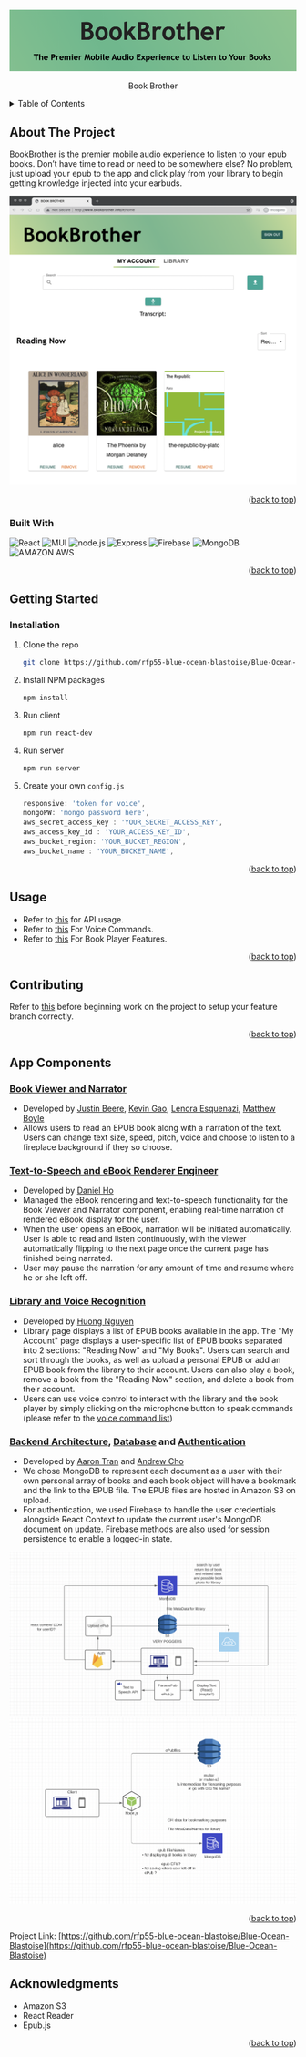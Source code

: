 <div id="top"></div>


<!-- PROJECT LOGO -->
<br />
<div align="center">

  ![book]

  <p align="center">
    Book Brother
    <br />
  </p>
</div>


<!-- TABLE OF CONTENTS -->
<details>
  <summary>Table of Contents</summary>
  <ol>
    <li>
      <a href="#about-the-project">About The Project</a>
      <ul>
        <li><a href="#built-with">Built With</a></li>
      </ul>
    </li>
    <li>
      <a href="#getting-started">Getting Started</a>
      <ul>
        <li><a href="#installation">Installation</a></li>
      </ul>
    </li>
    <li><a href="#usage">Usage</a></li>
    <li><a href="#contributing">Contributing</a></li>
    <li><a href="#App Components">App Components</a></li>
    <li><a href="#acknowledgments">Acknowledgments</a></li>
  </ol>
</details>



<!-- ABOUT THE PROJECT -->
## About The Project

BookBrother is the premier mobile audio experience to listen to your epub books. Don’t have time to read or need to be somewhere else? No problem, just upload your epub to the app and click play from your library to begin getting knowledge injected into your earbuds.

![readingNow]

<p align="right">(<a href="#top">back to top</a>)</p>


### Built With

![React](https://img.shields.io/badge/React-20232A?style=for-the-badge&logo=react&logoColor=61DAFB)
![MUI](https://img.shields.io/badge/Material--UI-0081CB?style=for-the-badge&logo=material-ui&logoColor=white)
![node.js](https://img.shields.io/badge/Node.js-20232A?style=for-the-badge&logo=nodedotjs&logoColor=green)
![Express](https://img.shields.io/badge/-Express-20232A?style=for-the-badge&logo=express&logoColor=yellow)
![Firebase](https://img.shields.io/badge/firebase-ffca28?style=for-the-badge&logo=firebase&logoColor=black)
![MongoDB](https://img.shields.io/badge/MongoDB-white?style=for-the-badge&logo=mongodb&logoColor=4EA94B)
![AMAZON AWS](https://img.shields.io/badge/Amazon_AWS-232F3E?style=for-the-badge&logo=amazon-aws&logoColor=white)

<p align="right">(<a href="#top">back to top</a>)</p>


<!-- GETTING STARTED -->
## Getting Started


### Installation

1. Clone the repo
   ```sh
   git clone https://github.com/rfp55-blue-ocean-blastoise/Blue-Ocean-Blastoise.git
   ```
2. Install NPM packages
   ```sh
   npm install
   ```
3. Run client
   ```sh
   npm run react-dev
   ```
4. Run server
   ```sh
   npm run server
   ```
5. Create your own `config.js`
   ```js
   responsive: 'token for voice',
   mongoPW: 'mongo password here',
   aws_secret_access_key : 'YOUR_SECRET_ACCESS_KEY',
   aws_access_key_id : 'YOUR_ACCESS_KEY_ID',
   aws_bucket_region: 'YOUR_BUCKET_REGION',
   aws_bucket_name : 'YOUR_BUCKET_NAME',
   ```

<p align="right">(<a href="#top">back to top</a>)</p>

## Usage

* Refer to [this](https://github.com/rfp55-blue-ocean-blastoise/Blue-Ocean-Blastoise/blob/s3/API.md) for API usage.
* Refer to [this](https://github.com/rfp55-blue-ocean-blastoise/Blue-Ocean-Blastoise/blob/main/Voice-Control.md) For Voice Commands.
* Refer to [this](https://github.com/Lenaciousd/Blue-Ocean-Blastoise/blob/main/Book-Viewer.md) For Book Player Features.

<p align="right">(<a href="#top">back to top</a>)</p>


## Contributing

Refer to [this](https://github.com/rfp55-blue-ocean-blastoise/Blue-Ocean-Blastoise/blob/main/CONTRIBUTE.md) before beginning work on the project to setup your feature branch correctly.

<p align="right">(<a href="#top">back to top</a>)</p>


## App Components


### [Book Viewer and Narrator](client/components/player)

- Developed by [Justin Beere](https://www.linkedin.com/in/justin-beere/), [Kevin Gao](https://www.linkedin.com/in/kevinzhugao/), [Lenora Esquenazi](https://www.linkedin.com/in/lenora-esquenazi/), [Matthew Boyle](https://www.linkedin.com/in/matthewboyle1989/)
- Allows users to read an EPUB book along with a narration of the text. Users can change text size, speed, pitch, voice and choose to listen to a fireplace background if they so choose.

### [Text-to-Speech and eBook Renderer Engineer](client/components/player)

- Developed by [Daniel Ho](https://www.linkedin.com/in/dho1994/)
- Managed the eBook rendering and text-to-speech functionality for the Book Viewer and Narrator component, enabling real-time narration of rendered eBook display for the user.
- When the user opens an eBook, narration will be initiated automatically. User is able to read and listen continuously, with the viewer automatically flipping to the next page once the current page has finished being narrated.
- User may pause the narration for any amount of time and resume where he or she left off.

### [Library and Voice Recognition](client/components/library)

- Developed by [Huong Nguyen](https://www.linkedin.com/in/huong-tran-nguyen/)
- Library page displays a list of EPUB books available in the app. The "My Account" page displays a user-specific list of EPUB books separated into 2 sections: "Reading Now" and "My Books". Users can search and sort through the books, as well as upload a personal EPUB or add an EPUB book from the library to their account. Users can also play a book, remove a book from the "Reading Now" section, and delete a book from their account.
- Users can use voice control to interact with the library and the book player by simply clicking on the microphone button to speak commands (please refer to the [voice command list](https://github.com/rfp55-blue-ocean-blastoise/Blue-Ocean-Blastoise/blob/main/Voice-Control.md))

### [Backend Architecture](server), [Database](database) and [Authentication](client/components)

- Developed by [Aaron Tran](https://www.linkedin.com/in/aaronltran/) and [Andrew Cho](https://www.linkedin.com/in/andrewgunncho/)
- We chose MongoDB to represent each document as a user with their own personal array of books and each book object will have a bookmark and the link to the EPUB file. The EPUB files are hosted in Amazon S3 on upload.
- For authentication, we used Firebase to handle the  user credentials alongside React Context to update the current user's MongoDB document on update. Firebase methods are also used for session persistence to enable a logged-in state.

![Design]
![CSD]

<p align="right">(<a href="#top">back to top</a>)</p>


Project Link: [https://github.com/rfp55-blue-ocean-blastoise/Blue-Ocean-Blastoise](https://github.com/rfp55-blue-ocean-blastoise/Blue-Ocean-Blastoise)

## Acknowledgments

* Amazon S3
* React Reader
* Epub.js

<p align="right">(<a href="#top">back to top</a>)</p>



<!-- Images -->

[book]: images/title.png
[readingNow]: images/BookBrotherReadingNow.png
[Design]: images/BookBrotherDesignStructure.png
[CSD]: images/BookBrotherClientServerDatabase.png